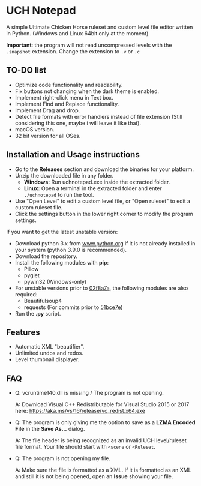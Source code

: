 # UCH Notepad

A simple Ultimate Chicken Horse ruleset and custom level file editor written in Python. (Windows and Linux 64bit only at the moment)

**Important**: the program will not read uncompressed levels with the `.snapshot` extension. Change the extension to `.v` or `.c`

## TO-DO list

- Optimize code functionality and readability.
- Fix buttons not changing when the dark theme is enabled.
- Implement right-click menu in Text box.
- Implement Find and Replace functionality.
- Implement Drag and drop.
- Detect file formats with error handlers instead of file extension (Still considering this one, maybe i will leave it like that).
- macOS version.
- 32 bit version for all OSes.

## Installation and Usage instructions

- Go to the **Releases** section and download the binaries for your platform.
- Unzip the downloaded file in any folder.
  * **Windows:** Run uchnotepad.exe inside the extracted folder.
  * **Linux:** Open a terminal in the extracted folder and enter `./uchnotepad` to run the tool.
- Use "Open Level" to edit a custom level file, or "Open ruleset" to edit a custom ruleset file.
- Click the settings button in the lower right corner to modify the program settings.

If you want to get the latest unstable version:
- Download python 3.x from www.python.org if it is not already installed in your system (python 3.9.0 is recommended).
- Download the repository.
- Install the following modules with **pip**:
  * Pillow
  * pyglet
  * pywin32 (Windows-only)
- For unstable versions prior to [02f8a7a](https://github.com/GrimStride/UCH-Notepad/commit/02f8a7aa6328cbb402538ad81fdc12765e5aa058), the following modules are also required:
  * Beautifulsoup4
  * requests (For commits prior to [51bce7e](https://github.com/GrimStride/UCH-Notepad/commit/51bce7ee2e7e97fb3d8dbb271a737616e5122775))
- Run the **.py** script.

## Features

- Automatic XML "beautifier".
- Unlimited undos and redos.
- Level thumbnail displayer.

## FAQ
- Q: vcruntime140.dll is missing / The program is not opening.

  A: Download Visual C++ Redistributable for Visual Studio 2015 or 2017 here: https://aka.ms/vs/16/release/vc_redist.x64.exe
  
- Q: The program is only giving me the option to save as a **LZMA Encoded File** in the **Save As...** dialog.

  A: The file header is being recognized as an invalid UCH level/ruleset file format. Your file should start with `<scene` or `<Ruleset`.
  
- Q: The program is not opening my file.

  A: Make sure the file is formatted as a XML. If it is formatted as an XML and still it is not being opened, open an **Issue** showing your file.
